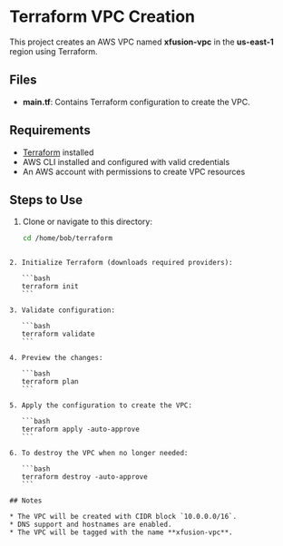 
# Terraform VPC Creation

This project creates an AWS VPC named **xfusion-vpc** in the **us-east-1** region using Terraform.

## Files
- **main.tf**: Contains Terraform configuration to create the VPC.

## Requirements
- [Terraform](https://developer.hashicorp.com/terraform/downloads) installed
- AWS CLI installed and configured with valid credentials
- An AWS account with permissions to create VPC resources

## Steps to Use

1. Clone or navigate to this directory:
   ```bash
   cd /home/bob/terraform
````

2. Initialize Terraform (downloads required providers):

   ```bash
   terraform init
   ```

3. Validate configuration:

   ```bash
   terraform validate
   ```

4. Preview the changes:

   ```bash
   terraform plan
   ```

5. Apply the configuration to create the VPC:

   ```bash
   terraform apply -auto-approve
   ```

6. To destroy the VPC when no longer needed:

   ```bash
   terraform destroy -auto-approve
   ```

## Notes

* The VPC will be created with CIDR block `10.0.0.0/16`.
* DNS support and hostnames are enabled.
* The VPC will be tagged with the name **xfusion-vpc**.
